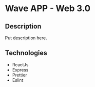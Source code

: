 # Wave APP  - Web 3.0 

## Description
Put description here.

## Technologies 
* ReactJs
* Express 
* Prettier 
* Eslint
 
